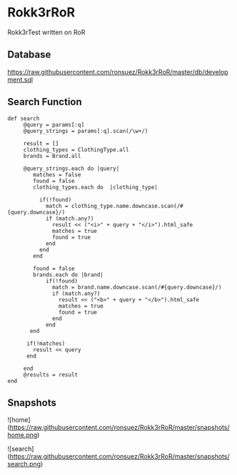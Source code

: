 # Rokk3rRoR
Rokk3rTest written on RoR

## Database
https://raw.githubusercontent.com/ronsuez/Rokk3rRoR/master/db/development.sql
## Search Function
    def search
         @query = params[:q]
         @query_strings = params[:q].scan(/\w+/)

         result = []
         clothing_types = ClothingType.all
         brands = Brand.all

         @query_strings.each do |query|
            matches = false
            found = false
            clothing_types.each do  |clothing_type|

              if(!found)
                match = clothing_type.name.downcase.scan(/#{query.downcase}/)
                if (match.any?)
                  result << ("<i>" + query + "</i>").html_safe
                  matches = true
                  found = true
                end
              end
            end

            found = false
            brands.each do |brand|
                if(!found)
                  match = brand.name.downcase.scan(/#{query.downcase}/)
                  if (match.any?)
                    result << ("<b>" + query + "</b>").html_safe
                    matches = true
                    found = true
                  end
                end
           end

          if(!matches)
            result << query
          end

         end
         @results = result
    end
    
## Snapshots
![home]
(https://raw.githubusercontent.com/ronsuez/Rokk3rRoR/master/snapshots/home.png)
    
![search]
(https://raw.githubusercontent.com/ronsuez/Rokk3rRoR/master/snapshots/search.png)
    
